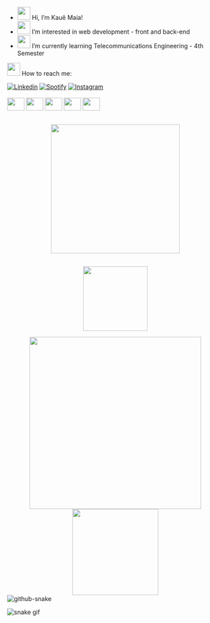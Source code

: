 - <img src="https://github.com/TheDudeThatCode/TheDudeThatCode/blob/master/Assets/Hi.gif" width="30"> Hi, I’m Kauê Maia!
- <img src="https://github.com/user-attachments/assets/e9ba9a31-7ce8-46cc-8b43-6fab13999a2d" height=30> I’m interested in web development - front and back-end
- <img src="https://github.com/user-attachments/assets/682f2c36-0ef9-4b75-8c47-dfc7f5b1fd4e" height=30> I’m currently learning Telecommunications Engineering - 4th Semester
<!-- - 💞️ I’m looking to collaborate on ... -->
<img src="https://github.com/user-attachments/assets/5fadbd37-c809-441f-95a4-1777f6571cb7" height=30> How to reach me:
<div>
  <a href="https://www.linkedin.com/in/nelson-kauê-b59290263/" target="_blanck"><img src="https://img.shields.io/badge/LinkedIn-0077B5?style=for-the-badge&logo=linkedin&logoColor=white" target="_blanck" alt="Linkedin"></a>
  <a href="https://open.spotify.com/user/31tr3qwq2binqletd6hot5tkhhoq?si=82d5e698f124440b" target="_blanck"><img src="https://img.shields.io/badge/Spotify-1ED760?&style=for-the-badge&logo=spotify&logoColor=white" target="_blanck" alt="Spotify"></a>
  <a href="https://www.instagram.com/_kaue20_/" target="_blanck"><img src="https://img.shields.io/badge/Instagram-E4405F?style=for-the-badge&logo=instagram&logoColor=white" target="_blanck" alt="Instagram"></a>
</div><br>
<div style="display: inline_block">
  <img aligh="center" height="30" width="40" src="https://cdn.jsdelivr.net/gh/devicons/devicon@latest/icons/html5/html5-plain.svg"/>
  <img aligh="center" height="30" width="40" src="https://cdn.jsdelivr.net/gh/devicons/devicon@latest/icons/css3/css3-original.svg"/>
  <img aligh="center" height="30" width="40" src="https://cdn.jsdelivr.net/gh/devicons/devicon@latest/icons/javascript/javascript-plain.svg" />
  <img aligh="center" height="30" width="40" src="https://cdn.jsdelivr.net/gh/devicons/devicon@latest/icons/python/python-original.svg" />
  <img aligh="center" height="30" width="40" src="https://cdn.jsdelivr.net/gh/devicons/devicon@latest/icons/php/php-original.svg" />        
</div>
<!-- - 😄 Pronouns: ... -->
<!-- - ⚡ Fun fact: ... -->

##

<p align="center">
  <img width="300" src="https://i.giphy.com/media/v1.Y2lkPTc5MGI3NjExMjlhdDRqenp0NXc3emN3Mzg0a3F6NHFzZXhrd3B2MmR5NGJtYjFpMSZlcD12MV9pbnRlcm5hbF9naWZfYnlfaWQmY3Q9cw/TAIr9YcFBD1fwAZeYu/giphy.gif">
</p>

##

<p align="center"> 
  <img src="https://github.com/TheDudeThatCode/TheDudeThatCode/blob/master/Assets/Developer.gif" width="150" align="center">
</p>

<div style="text-align: center;" align="center">
  <a href="https://github.com/maia18/github-readme-stats">
    <img aligh="center" width="400" src="https://github-readme-stats.vercel.app/api?username=maia18&&theme=dark">
  </a>
  <a href="https://github.com/maia18/convoychat">
    <img aligh="center" width="200" src="https://github-readme-stats.vercel.app/api/top-langs?username=maia18&layout=donut&langs_count=8&card_width=320&theme=dark"/>
  </a>
</div>

<!-- [![Top Langs](https://github-readme-stats.vercel.app/api/top-langs/?username=anuraghazra&layout=pie)](https://github.com/anuraghazra/github-readme-stats) -->
<a >
  
</a>

<picture>
  <source media="(prefers-color-scheme: dark)" srcset="github-snake-dark.svg" />
  <source media="(prefers-color-scheme: light)" srcset="github-snake.svg" />
  <img alt="github-snake" src="github-snake.svg"/>
</picture>

![snake gif](https://github.com/maia18/maia18/blob/output/github-contribution-grid-snake-dark.svg)

<!-- file:///C:/Users/Nelso/Downloads/download20241100093444.png -->
        
<!---
maia18/maia18 is a ✨ special ✨ repository because its `README.md` (this file) appears on your GitHub profile.
You can click the Preview link to take a look at your changes.
--->
